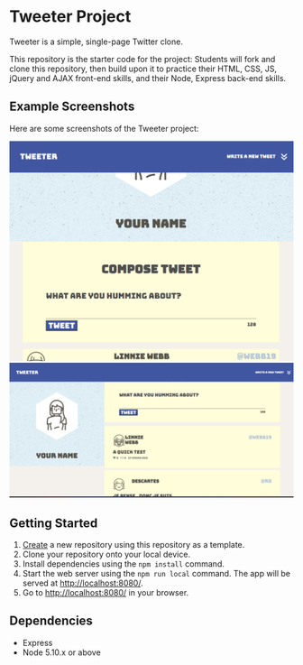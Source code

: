 # Tweeter Project

Tweeter is a simple, single-page Twitter clone.

This repository is the starter code for the project: Students will fork and clone this repository, then build upon it to practice their HTML, CSS, JS, jQuery and AJAX front-end skills, and their Node, Express back-end skills.

## Example Screenshots

Here are some screenshots of the Tweeter project:

![homepage in widescreen](https://github.com/OneJuicyDoor/tweeter/blob/master/public/images/Screenshot%202023-07-20%20223613.png)
![Homepage](https://github.com/OneJuicyDoor/tweeter/blob/master/public/images/Screenshot%202023-07-20%20223548.png)


## Getting Started

1. [Create](https://docs.github.com/en/repositories/creating-and-managing-repositories/creating-a-repository-from-a-template) a new repository using this repository as a template.
2. Clone your repository onto your local device.
3. Install dependencies using the `npm install` command.
3. Start the web server using the `npm run local` command. The app will be served at <http://localhost:8080/>.
4. Go to <http://localhost:8080/> in your browser.

## Dependencies

- Express
- Node 5.10.x or above
